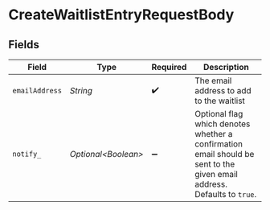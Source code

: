 # CreateWaitlistEntryRequestBody


## Fields

| Field                                                                                                                   | Type                                                                                                                    | Required                                                                                                                | Description                                                                                                             |
| ----------------------------------------------------------------------------------------------------------------------- | ----------------------------------------------------------------------------------------------------------------------- | ----------------------------------------------------------------------------------------------------------------------- | ----------------------------------------------------------------------------------------------------------------------- |
| `emailAddress`                                                                                                          | *String*                                                                                                                | :heavy_check_mark:                                                                                                      | The email address to add to the waitlist                                                                                |
| `notify_`                                                                                                               | *Optional\<Boolean>*                                                                                                    | :heavy_minus_sign:                                                                                                      | Optional flag which denotes whether a confirmation email should be sent to the given email address.<br/>Defaults to `true`. |